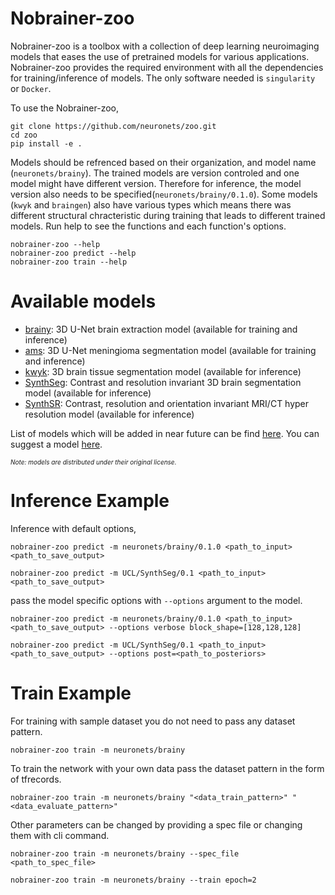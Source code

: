 # Nobrainer-zoo
Nobrainer-zoo is a toolbox with a collection of deep learning neuroimaging models that eases the use of pretrained models for various applications. Nobrainer-zoo provides the required environment with all the dependencies for training/inference of models. The only software needed is `singularity` or `Docker`.

To use the Nobrainer-zoo,

```
git clone https://github.com/neuronets/zoo.git
cd zoo
pip install -e .

```

Models should be refrenced based on their organization, and model name (`neuronets/brainy`). The trained models are version controled and one model might have different version. Therefore for inference, the model version also needs to be specified(`neuronets/brainy/0.1.0`). 
Some models (`kwyk` and `braingen`) also have various types which means there was different structural chracteristic during training that leads to different trained models. Run help to see the functions and each function's options.

```
nobrainer-zoo --help
nobrainer-zoo predict --help
nobrainer-zoo train --help
```

# Available models

- [brainy](https://github.com/neuronets/brainy): 3D U-Net brain extraction model (available for training and inference)
- [ams](https://github.com/neuronets/ams): 3D U-Net meningioma segmentation model (available for training and inference)
- [kwyk](https://github.com/neuronets/kwyk): 3D brain tissue segmentation model (available for inference)
- [SynthSeg](https://github.com/BBillot/SynthSeg): Contrast and resolution invariant 3D brain segmentation model (available for inference)
- [SynthSR](https://github.com/BBillot/SynthSR): Contrast, resolution and orientation invariant MRI/CT hyper resolution model (available for inference)


List of models which will be added in near future can be find [here](https://github.com/Hoda1394/zoo/blob/add/inference_scripts/models_to_add.md). You can suggest a model [here](https://github.com/neuronets/zoo/issues/new/choose).

*<font size="1">Note: models are distributed under their original license.</font>*

# Inference Example

Inference with default options,

```
nobrainer-zoo predict -m neuronets/brainy/0.1.0 <path_to_input> <path_to_save_output>

nobrainer-zoo predict -m UCL/SynthSeg/0.1 <path_to_input> <path_to_save_output>
```

pass the model specific options with `--options` argument to the model.

```
nobrainer-zoo predict -m neuronets/brainy/0.1.0 <path_to_input> <path_to_save_output> --options verbose block_shape=[128,128,128]

nobrainer-zoo predict -m UCL/SynthSeg/0.1 <path_to_input> <path_to_save_output> --options post=<path_to_posteriors>
```

# Train Example

For training with sample dataset you do not need to pass any dataset pattern.

```
nobrainer-zoo train -m neuronets/brainy
```

To train the network with your own data pass the dataset pattern in the form of tfrecords.

```
nobrainer-zoo train -m neuronets/brainy "<data_train_pattern>" "<data_evaluate_pattern>"
```

Other parameters can be changed by providing a spec file or changing them with cli command.

```
nobrainer-zoo train -m neuronets/brainy --spec_file <path_to_spec_file>
```

```
nobrainer-zoo train -m neuronets/brainy --train epoch=2
```
